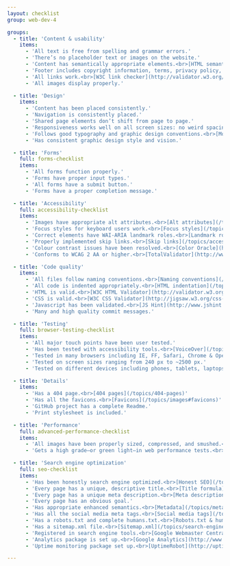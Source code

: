 ```yaml
---
layout: checklist
group: web-dev-4

groups:
  - title: 'Content & usability'
    items:
      - 'All text is free from spelling and grammar errors.'
      - 'There’s no placeholder text or images on the website.'
      - 'Content has semantically appropriate elements.<br>[HTML semantics](/topics/html-semantics/)'
      - 'Footer includes copyright information, terms, privacy policy, cookie notice, etc.'
      - 'All links work.<br>[W3C link checker](http://validator.w3.org/checklink).'
      - 'All images display properly.'

  - title: 'Design'
    items:
      - 'Content has been placed consistently.'
      - 'Navigation is consistently placed.'
      - 'Shared page elements don’t shift from page to page.'
      - 'Responsiveness works well on all screen sizes: no weird spacing issues, no overlapping text, etc.'
      - 'Follows good typography and graphic design conventions.<br>[Modular typography](/topics/modular-typography), [Grids](/topics/grids).'
      - 'Has consistent graphic design style and vision.'

  - title: 'Forms'
    full: forms-checklist
    items:
      - 'All forms function properly.'
      - 'Forms have proper input types.'
      - 'All forms have a submit button.'
      - 'Forms have a proper completion message.'

  - title: 'Accessibility'
    full: accessibility-checklist
    items:
      - 'Images have appropriate alt attributes.<br>[Alt attributes](/topics/images#alt-attributes)'
      - 'Focus styles for keyboard users work.<br>[Focus styles](/topics/accessibility#focus-styles)'
      - 'Correct elements have WAI-ARIA landmark roles.<br>[Landmark roles](/topics/accessibility#wai-aria-roles)'
      - 'Properly implemented skip links.<br>[Skip links](/topics/accessibility#skip-links)'
      - 'Colour contrast issues have been resolved.<br>[Color Oracle](http://colororacle.org/)'
      - 'Conforms to WCAG 2 AA or higher.<br>[TotalValidator](http://www.totalvalidator.com/index.html)'

  - title: 'Code quality'
    items:
      - 'All files follow naming conventions.<br>[Naming conventions](/topics/naming-conventions.md)'
      - 'All code is indented appropriately.<br>[HTML indentation](/topics/html-indentation/), [CSS indentation](/topics/css-indentation)'
      - 'HTML is valid.<br>[W3C HTML Validator](http://validator.w3.org/)'
      - 'CSS is valid.<br>[W3C CSS Validator](http://jigsaw.w3.org/css-validator/), [CSS Lint](http://csslint.net/)'
      - 'Javascript has been validated.<br>[JS Hint](http://www.jshint.com/), [JS Lint](http://jslint.com/)'
      - 'Many and high quality commit messages.'

  - title: 'Testing'
    full: browser-testing-checklist
    items:
      - 'All major touch points have been user tested.'
      - 'Has been tested with accessibility tools.<br>[VoiceOver](/topics/accessibility#voice-over)'
      - 'Tested in many browsers including IE, FF, Safari, Chrome & Opera.'
      - 'Tested on screen sizes ranging from 240 px to ~2500 px.'
      - 'Tested on different devices including phones, tablets, laptops, desktops, and televisions.<br>[BrowserStack](http://www.browserstack.com/), [RemoteIE](https://remote.modern.ie/)'

  - title: 'Details'
    items:
      - 'Has a 404 page.<br>[404 pages](/topics/404-pages)'
      - 'Has all the favicons.<br>[Favicons](/topics/images#favicons)'
      - 'GitHub project has a complete Readme.'
      - 'Print stylesheet is included.'

  - title: 'Performance'
    full: advanced-performance-checklist
    items:
      - 'All images have been properly sized, compressed, and smushed.<br>[Compressing & smushing images](/topics/images#speed-of-images)'
      - 'Gets a high grade—or green light—in web performance tests.<br>[MobileOK](http://validator.w3.org/mobile/), [Google Page Speed](https://developers.google.com/speed/pagespeed/insights/), [YSlow](http://yslow.org/)'

  - title: 'Search engine optimization'
    full: seo-checklist
    items:
      - 'Has been honestly search engine optimized.<br>[Honest SEO](/topics/search-engine-optimization)'
      - 'Every page has a unique, descriptive title.<br>[Title formula](/topics/search-engine-optimization#page-title-formula)'
      - 'Every page has a unique meta description.<br>[Meta descriptions](/topics/search-engine-optimization#meta-descriptions)'
      - 'Every page has an obvious goal.'
      - 'Has appropriate enhanced semantics.<br>[Metadata](/topics/metadata-enhanced-semantics#structured-data), [Google Rich Snippets](http://www.google.com/webmasters/tools/richsnippets), [Schema.org](http://schema.org)'
      - 'Has all the social media meta tags.<br>[Social media tags](/topics/metadata-enhanced-semantics#social-semantics)'
      - 'Has a robots.txt and complete humans.txt.<br>[Robots.txt & humans.txt](/topics/search-engine-optimization#robots--humans)'
      - 'Has a sitemap.xml file.<br>[Sitemap.xml](/topics/search-engine-optimization#sitemaps)'
      - 'Registered in search engine tools.<br>[Google Webmaster Central](http://www.google.ca/webmasters/), [Bing Webmaster Tools](http://www.bing.com/toolbox/webmaster)'
      - 'Analytics package is set up.<br>[Google Analytics](http://www.google.com/analytics/?gclid=COC2_qf08MECFePyMgodb10AAQ)'
      - 'Uptime monitoring package set up.<br>[UptimeRobot](http://uptimerobot.com/), [Pingdom](https://www.pingdom.com/pricing/), [updown.io](https://updown.io/)'

---
```

